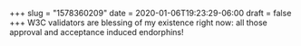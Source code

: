 +++
slug = "1578360209"
date = 2020-01-06T19:23:29-06:00
draft = false
+++
W3C validators are blessing of my existence right now: all those approval and acceptance induced endorphins!